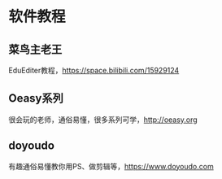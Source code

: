 # 软件教程

## 菜鸟主老王<!-- {docsify-ignore} -->

EduEditer教程，https://space.bilibili.com/15929124

## Oeasy系列<!-- {docsify-ignore} -->

很会玩的老师，通俗易懂，很多系列可学，http://oeasy.org

## doyoudo<!-- {docsify-ignore} -->

有趣通俗易懂教你用PS、做剪辑等，https://www.doyoudo.com


